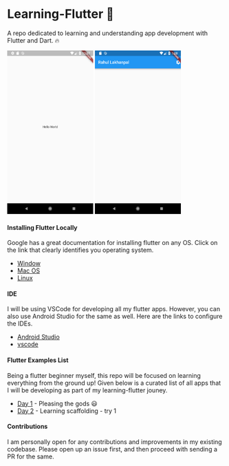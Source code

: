 # Learning-Flutter :rocket:

A repo dedicated to learning and understanding app development with Flutter and Dart. :fire:

<img src="./images/hello_world.png" height="380" width="200"> <img src="./images/Scaffold_1.png" height="380" width="200">

#### Installing Flutter Locally

Google has a great documentation for installing flutter on any OS. Click on the link that clearly identifies you operating system.

- [Window](https://flutter.io/setup-windows/)
- [Mac OS](https://flutter.io/setup-macos/)
- [Linux](https://flutter.io/setup-linux/)

#### IDE

I will be using VSCode for developing all my flutter apps. However, you can also use Android Studio for the same as well.
Here are the links to configure the IDEs.

- [Android Studio](https://flutter.io/get-started/editor/#androidstudio)
- [vscode](https://flutter.io/get-started/editor/#vscode)

#### Flutter Examples List

Being a flutter beginner myself, this repo will be focused on learning everything from the ground up!
Given below is a curated list of all apps that I will be developing as part of my learning-flutter jouney.

- [Day 1](hello_world) - Pleasing the gods :smiley:
- [Day 2](scaffold_sample_app) - Learning scaffolding - try 1

#### Contributions

I am personally open for any contributions and improvements in my existing codebase.
Please open up an issue first, and then proceed with sending a PR for the same.
